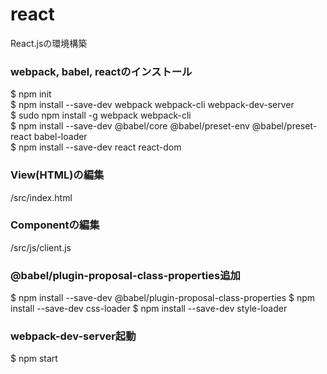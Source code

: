 # react
React.jsの環境構築

###  webpack, babel, reactのインストール
$ npm init<br>
$ npm install --save-dev webpack webpack-cli webpack-dev-server<br>
$ sudo npm install -g webpack webpack-cli<br>
$ npm install --save-dev @babel/core @babel/preset-env @babel/preset-react babel-loader<br>
$ npm install --save-dev react react-dom

### View(HTML)の編集
/src/index.html

### Componentの編集
/src/js/client.js

### @babel/plugin-proposal-class-properties追加
$ npm install --save-dev @babel/plugin-proposal-class-properties
$ npm install --save-dev css-loader
$ npm install --save-dev style-loader

### webpack-dev-server起動
$ npm start
